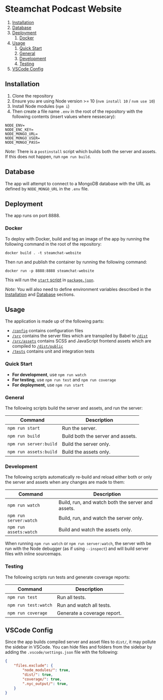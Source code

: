 # Steamchat Podcast Website

1. [Installation](#markdown-header-installation)
2. [Database](#markdown-header-database)
3. [Deployment](#markdown-header-deployment)
    1. [Docker](#markdown-header-docker)
4. [Usage](#markdown-header-usage)
    1. [Quick Start](#markdown-header-quick-start)
    2. [General](#markdown-header-general)
    3. [Development](#markdown-header-development)
    4. [Testing](#markdown-header-testing)
5. [VSCode Config](#markdown-header-vscode-config)

## Installation

1. Clone the repository
2. Ensure you are using Node version >= 10 (`nvm install 10` / `nvm use 10`)
3. Install Node modules (`npm i`)
4. Then create a file name `.env` in the root of the repository with the following contents (insert values where nessecary):

```.properties
NODE_ENV=
NODE_ENC_KEY=
NODE_MONGO_URL=
NODE_MONGO_USER=
NODE_MONGO_PASS=
```

_Note:_ There is a `postinstall` script which builds both the server and assets. If this does not happen, run `npm run build`.

## Database

The app will attempt to connect to a MongoDB database with the URL as defined by `NODE_MONGO_URL` in the `.env` file.

## Deployment

The app runs on port 8888.

### Docker

To deploy with Docker, build and tag an image of the app by running the following command in the root of the repository:

```console
docker build . -t steamchat-website
```

Then run and publish the container by running the following command:

```console
docker run -p 8888:8888 steamchat-website
```

This will run the [`start` script](#markdown-header-general) in [`package.json`](package.json).

_Note:_ You will also need to define environment variables described in the [Installation](#markdown-header-installation) and [Database](#markdown-header-database) sections.

## Usage

The application is made up of the following parts:

* [`/config`](/config) contains configuration files
* [`/src`](/src) contains the server files which are transpiled by Babel to [`/dist`](/dist)
* [`/src/assets`](/src/assets) contains SCSS and JavaScript frontend assets which are compiled to [`/dist/public`](/dist/public)
* [`/tests`](/tests) contains unit and integration tests

### Quick Start

* **For development**, use `npm run watch`
* **For testing**, use `npm run test` and `npm run coverage`
* **For deployment**, use `npm run start`

### General

The following scripts build the server and assets, and run the server:

| Command | Description |
| --- | --- |
| ```npm run start``` | Run the server. |
| ```npm run build``` | Build both the server and assets. |
| ```npm run server:build``` | Build the server only. |
| ```npm run assets:build``` | Build the assets only. |

### Development

The following scripts automatically re-build and reload either both or only the server and assets when any changes are made to them:

| Command | Description |
| --- | --- |
| ```npm run watch``` | Build, run, and watch both the server and assets. |
| ```npm run server:watch``` | Build, run, and watch the server only. |
| ```npm run assets:watch``` | Build and watch the assets only. |

When running `npm run watch` or `npm run server:watch`, the server with be run with the Node debugger (as if using `--inspect`) and will build server files with inline sourcemaps.

### Testing

The following scripts run tests and generate coverage reports:

| Command | Description |
| --- | --- |
| ```npm run test``` | Run all tests. |
| ```npm run test:watch``` | Run and watch all tests. |
| ```npm run coverage``` | Generate a coverage report. |

## VSCode Config

Since the app builds compiled server and asset files to `dist/`, it may pollute the sidebar in VSCode. You can hide files and folders from the sidebar by adding the `.vscode/settings.json` file with the following:

```json
{
    "files.exclude": {
        "node_modules/": true,
        "dist/": true,
        "coverage/": true,
        ".nyc_output/": true,
    }
}
```

